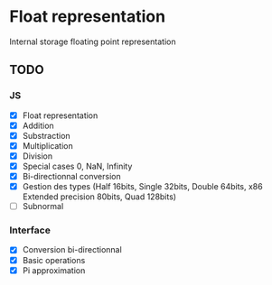 # Float representation
Internal storage floating point representation

## TODO
### JS
- [X] Float representation
- [X] Addition
- [X] Substraction
- [X] Multiplication
- [X] Division
- [X] Special cases 0, NaN, Infinity
- [X] Bi-directionnal conversion
- [X] Gestion des types (Half 16bits, Single 32bits, Double 64bits, x86 Extended precision 80bits, Quad 128bits)
- [ ] Subnormal

### Interface
- [X] Conversion bi-directionnal
- [X] Basic operations
- [X] Pi approximation
